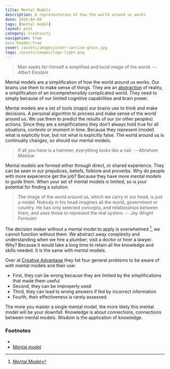 ```yaml
---
title: Mental Models
description: A representation of how the world around us works
date: 2016-04-08
tags: [mental model]
layout: post
category: creativity
navigation: true
main-header:true
cover: /assets/images/cover-sunrise-grass.jpg
logo: /assets/images/logo-light.png
---
```

> Man seeks for himself a simplified and lucid image of the world.
> <cite> -- Albert Einstein</cite>

Mental models are a simplification of how the world around us works. Our brains use them to make sense of things. They are an [abstraction](https://en.wikipedia.org/wiki/Abstraction) of reality, a simplification of an incomprehensibly complicated world. They need to simply because of our limited cognitive capabilities and brain power.

Mental models are a set of tools (maps) our brains use to think and make decisions. A personal algorithm to process and make sense of the world around us. We use them to predict the results of our (or other peoples) actions. Since they are a simplifications they don't always hold true for all situations, contexts or moment in time. Because they represent (model) what is explicitly true, but not what is explicitly false. The world around us is continually changes, so should our mental models.

> If all you have is a hammer, everything looks like a nail.
> <cite> -- Abraham Maslow</cite>

Mental models are formed either through direct, or shared experience. They can be seen in our prejudices, beliefs, folklore and proverbs. Why do people with more experience get the job? Because they have more mental models to guide them. When your set of mental models is limited, so is your potential for finding a solution.

> The image of the world around us, which we carry in our head, is just a model. Nobody in his head imagines all the world, government or country. He has only selected concepts, and relationships between them, and uses those to represent the real system.
> <cite> -- Jay Wright Forrester</cite>

The decision maker without a mental model to apply is overwhelmed [^creative-advatage], we cannot function without them. We abstract away complexity and understanding when we hire a plumber, visit a doctor or hirer a lawyer. Why? Because it would take a long time to retain all the knowledge and skills needed. It is the same with mental models.

Over at [Creative Advantage](http://www.createadvantage.com/glossary/mental-model) they list four general problems to be aware of with mental models and their use:

* First, they can be wrong because they are limited by the simplifications that made them useful
* Second, they can be improperly used
* Third, they can lead to wrong answers if fed by incorrect information
* Fourth, their effectiveness is rarely assessed.

The more you master a single mental model, the more likely this mental model will be your downfall. Knowledge is about connections, connections between mental models. Wisdom is the application of knowledge.

### Footnotes

* [^creative-advatage]: [Mental Model](http://www.createadvantage.com/glossary/mental-model)
* [Mental model](https://link.me)
